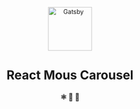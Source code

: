 <p align="center">
  <a href="https://gatsbyjs.org">
    <img alt="Gatsby" src="https://user-images.githubusercontent.com/17436691/80664675-15997380-8aa0-11ea-93d0-07a00dc645e3.png" width="100" />
  </a>
</p>
<h1 align="center">
  React Mous Carousel
</h1>

<h3 align="center">
  ⚛️ 📄 🚀
</h3>
